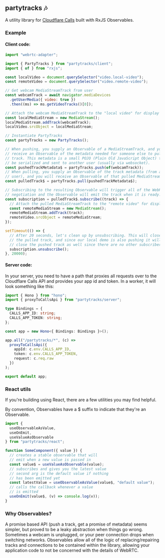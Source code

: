 ## partytracks 🎶

A utility library for [Cloudflare Calls](https://developers.cloudflare.com/calls/) built with RxJS Observables.

### Example

#### Client code:

```js
import "webrtc-adapter";

import { PartyTracks } from "partytracks/client";
import { of } from "rxjs";

const localVideo = document.querySelector("video.local-video");
const remoteVideo = document.querySelector("video.remote-video");

// Get webcam MediaStreamTrack from user
const webcamTrack = await navigator.mediaDevices
  .getUserMedia({ video: true })
  .then((ms) => ms.getVideoTracks()[0]);

// Attach the webcam MediaStreamTrack to the "local video" for display
const localMediaStream = new MediaStream();
localMediaStream.addTrack(webcamTrack);
localVideo.srcObject = localMediaStream;

// Instantiate PartyTracks
const partyTracks = new PartyTracks();

// When pushing, you supply an Observable of a MediaStreamTrack, and you will
// receive an Observable of the metadata needed for someone else to pull that
// track. This metadata is a small POJO (Plain Old JavaScript Object) that can
// be serialized and sent to another user (usually via websocket).
const pushedTrackMetadata$ = partyTracks.push(of(webcamTrack));
// When pulling, you supply an Observable of the track metadata (from another
// user), and you will receive an Observable of that pulled MediaStreamTrack.
const pulledTrack$ = partyTracks.pull(pushedTrackMetadata$);

// Subscribing to the resulting Observable will trigger all of the WebRTC
// negotiation and the Observable will emit the track when it is ready.
const subscription = pulledTrack$.subscribe((track) => {
  // Attach the pulled MediaStreamTrack to the "remote video" for display
  const remoteMediaStream = new MediaStream();
  remoteMediaStream.addTrack(track);
  remoteVideo.srcObject = remoteMediaStream;
});

setTimeout(() => {
  // After 20 seconds, let's clean up by unsubscribing. This will close
  // the pulled track, and since our local demo is also pushing it will
  // close the pushed track as well since there are no other subscribers.
  subscription.unsubscribe();
}, 20000);
```

#### Server code:

In your server, you need to have a path that proxies all requests over to
the Cloudflare Calls API and provides your app id and token. In a worker,
it will look something like this:

```ts
import { Hono } from "hono";
import { proxyToCallsApi } from "partytracks/server";

type Bindings = {
  CALLS_APP_ID: string;
  CALLS_APP_TOKEN: string;
};

const app = new Hono<{ Bindings: Bindings }>();

app.all("/partytracks/*", (c) =>
  proxyToCallsApi({
    appId: c.env.CALLS_APP_ID,
    token: c.env.CALLS_APP_TOKEN,
    request: c.req.raw
  })
);

export default app;
```

### React utils

If you're building using React, there are a few utilities you may find helpful.

By convention, Observables have a $ suffix to indicate that they're an Observable.

```ts
import {
  useObservableAsValue,
  useOnEmit,
  useValueAsObservable
} from "partytracks/react";

function SomeComponent({ value }) {
  // creates a stable observable that will
  // emit when a new value is passed in
  const value$ = useValueAsObservable(value);
  // subscribes and gives you the latest value
  // second arg is the default value if nothing
  // has been emitted yet
  const latestValue = useObservableAsValue(value$, "default value");
  // calls the callback whenever a value
  // is emitted
  useOnEmit(value$, (v) => console.log(v));
}
```

### Why Observables?

A promise based API (push a track, get a promise of metadata) seems simpler,
but proved to be a leaky abstraction when things go wrong. Sometimes a webcam
is unplugged, or your peer connection drops when switching networks. Observables
allow all of the logic of replacing/repairing tracks and connections to be
contained within the library, allowing your application code to not be concerned
with the details of WebRTC.
